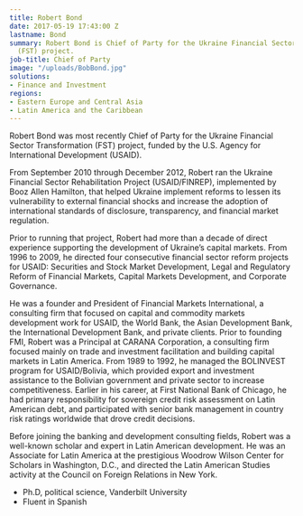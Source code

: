 ```yaml
---
title: Robert Bond
date: 2017-05-19 17:43:00 Z
lastname: Bond
summary: Robert Bond is Chief of Party for the Ukraine Financial Sector Transformation
  (FST) project.
job-title: Chief of Party
image: "/uploads/BobBond.jpg"
solutions:
- Finance and Investment
regions:
- Eastern Europe and Central Asia
- Latin America and the Caribbean
---
```


Robert Bond was most recently Chief of Party for the Ukraine Financial Sector Transformation (FST) project, funded by the U.S. Agency for International Development (USAID).

From September 2010 through December 2012, Robert ran the Ukraine Financial Sector Rehabilitation Project (USAID/FINREP), implemented by Booz Allen Hamilton, that helped Ukraine implement reforms to lessen its vulnerability to external financial shocks and increase the adoption of international standards of disclosure, transparency, and financial market regulation. 

Prior to running that project, Robert had more than a decade of direct experience supporting the development of Ukraine’s capital markets. From 1996 to 2009, he directed four consecutive financial sector reform projects for USAID: Securities and Stock Market Development, Legal and Regulatory Reform of Financial Markets, Capital Markets Development, and Corporate Governance. 

He was a founder and President of Financial Markets International, a consulting firm that focused on capital and commodity markets development work for USAID, the World Bank, the Asian Development Bank, the International Development Bank, and private clients. Prior to founding FMI, Robert was a Principal at CARANA Corporation, a consulting firm focused mainly on trade and investment facilitation and building capital markets in Latin America. From 1989 to 1992, he managed the BOLINVEST program for USAID/Bolivia, which provided export and investment assistance to the Bolivian government and private sector to increase competitiveness. Earlier in his career, at First National Bank of Chicago, he had primary responsibility for sovereign credit risk assessment on Latin American debt, and participated with senior bank management in country risk ratings worldwide that drove credit decisions. 

Before joining the banking and development consulting fields, Robert was a well-known scholar and expert in Latin American development. He was an Associate for Latin America at the prestigious Woodrow Wilson Center for Scholars in Washington, D.C., and directed the Latin American Studies activity at the Council on Foreign Relations in New York.  

* Ph.D, political science, Vanderbilt University
* Fluent in Spanish